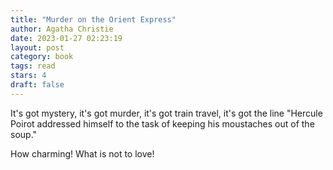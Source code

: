```yaml
---
title: "Murder on the Orient Express"
author: Agatha Christie
date: 2023-01-27 02:23:19
layout: post
category: book
tags: read
stars: 4
draft: false
---
```


It's got mystery, it's got murder, it's got train travel, it's got the line
"Hercule Poirot addressed himself to the task of keeping his moustaches out of the soup."

How charming! What is not to love!
